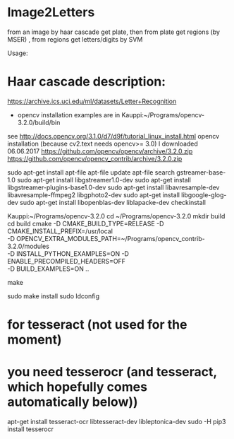 # Image2Letters
from an image by haar cascade get plate, then from plate get regions (by MSER) , from regions get letters/digits by SVM

Usage:


# Haar cascade description:
https://archive.ics.uci.edu/ml/datasets/Letter+Recognition

* opencv installation
examples are in
Kauppi:~/Programs/opencv-3.2.0/build/bin

see    http://docs.opencv.org/3.1.0/d7/d9f/tutorial_linux_install.html
opencv installation (because cv2.text needs opencv>= 3.0)
I downloaded 06.06.2017
https://github.com/opencv/opencv/archive/3.2.0.zip
https://github.com/opencv/opencv_contrib/archive/3.2.0.zip

sudo apt-get install apt-file
apt-file update
apt-file search gstreamer-base-1.0
sudo apt-get install libgstreamer1.0-dev
sudo apt-get install libgstreamer-plugins-base1.0-dev
sudo apt-get install libavresample-dev libavresample-ffmpeg2 libgphoto2-dev
sudo apt-get install libgoogle-glog-dev
sudo apt-get install libopenblas-dev liblapacke-dev checkinstall

Kauppi:~/Programs/opencv-3.2.0
cd ~/Programs/opencv-3.2.0
mkdir build
cd build
cmake -D CMAKE_BUILD_TYPE=RELEASE -D CMAKE_INSTALL_PREFIX=/usr/local \
-D OPENCV_EXTRA_MODULES_PATH=~/Programs/opencv_contrib-3.2.0/modules \
-D INSTALL_PYTHON_EXAMPLES=ON  -D ENABLE_PRECOMPILED_HEADERS=OFF \
-D BUILD_EXAMPLES=ON ..

make

sudo make install
sudo ldconfig

# for tesseract (not used for the moment)
# you need tesserocr (and tesseract, which hopefully comes automatically below))
apt-get install tesseract-ocr libtesseract-dev libleptonica-dev
sudo -H pip3 install tesserocr


